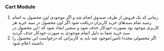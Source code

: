 
### Cart Module

1. زمانی که یک فروش از طرف صندوق انجام شد
و اگر موجودی اون محصول به اتمام رسید
تمام سبدهای خرید کاربران دریافت شود
اگر اون محصول در سبد خرید هر کاربری موجود بود بصورت خودکار حذف شود
و سشن ایجاد شود که ؛این محصول در سبد خرید شما به دلیل اتمام موجودی به صورت خودکار حذف گردید
2. اگر محصولی مجددا تامین/موجود شد باید به کاربرانی که درخواست این محصول را داشتند اعلام شود.




